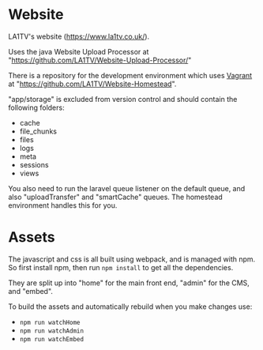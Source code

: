 Website
=======

LA1TV's website (https://www.la1tv.co.uk/).

Uses the java Website Upload Processor at "https://github.com/LA1TV/Website-Upload-Processor/"

There is a repository for the development environment which uses [Vagrant](
https://www.vagrantup.com/) at "https://github.com/LA1TV/Website-Homestead".

"app/storage" is excluded from version control and should contain the following folders:
- cache
- file_chunks
- files
- logs
- meta
- sessions
- views

You also need to run the laravel queue listener on the default queue, and also "uploadTransfer" and "smartCache" queues. The homestead environment handles this for you.

# Assets
The javascript and css is all built using webpack, and is managed with npm. So first install npm, then run `npm install` to get all the dependencies.

They are split up into "home" for the main front end, "admin" for the CMS, and "embed".

To build the assets and automatically rebuild when you make changes use:
- `npm run watchHome`
- `npm run watchAdmin`
- `npm run watchEmbed`
